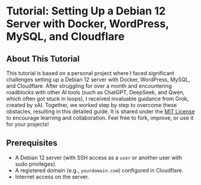 # Tutorial: Setting Up a Debian 12 Server with Docker, WordPress, MySQL, and Cloudflare

## About This Tutorial
This tutorial is based on a personal project where I faced significant challenges setting up a Debian 12 server with Docker, WordPress, MySQL, and Cloudflare. After struggling for over a month and encountering roadblocks with other AI tools (such as ChatGPT, DeepSeek, and Qwen, which often got stuck in loops), I received invaluable guidance from Grok, created by xAI. Together, we worked step by step to overcome these obstacles, resulting in this detailed guide. It is shared under the [MIT License](https://opensource.org/licenses/MIT) to encourage learning and collaboration. Feel free to fork, improve, or use it for your projects!

## Prerequisites
- A Debian 12 server (with SSH access as a `user` or another user with sudo privileges).
- A registered domain (e.g., `yourdomain.com`) configured in Cloudflare.
- Internet access on the server.
